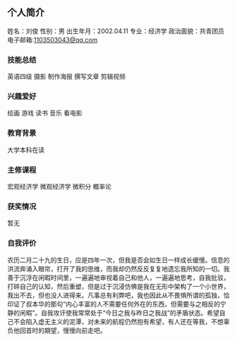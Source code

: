 ## 个人简介

姓名：刘俊                   性别：男
出生年月：2002.04.11         专业：经济学
政治面貌：共青团员            电子邮箱:1103503043@qq.com

### 技能总结

英语四级     摄影
制作海报     撰写文章
剪辑视频     

### 兴趣爱好

绘画        游戏
读书        音乐
看电影       

### 教育背景

大学本科在读

### 主修课程

宏观经济学   微观经济学   微积分   概率论

### 获奖情况

暂无

### 自我评价

农历二月二十九的生日，应是四年一次，但我是否会如生日一样成长缓慢。信息的洪流奔涌入眼帘，打开了我的思维，而我却仍然反反复复地遗忘我所知的一切。我善于沉浮在闲暇时间里，一遍遍地审视着自己和他人，一遍遍地思考，自我批驳，打碎自己的认知，然后重塑，但是过于沉浸仿佛是我在无形中架构了一个小世界，我出不去，但也没人进得来。凡事总有利弊吧，我也因此从不畏惧所谓的孤独，恰印证了叔本华的那句“内心丰富的人不需要任何外在的东西，但需要与之相反的宁静的闲暇”。自我攻讦使我常常处于“今日之我与昨日之我战”的矛盾状态。希望自己不会陷入虚无主义的泥潭，对未来的航程仍然抱有希望，有人还在等我，不想辜负他回首时的期望，慢慢向前走吧。

